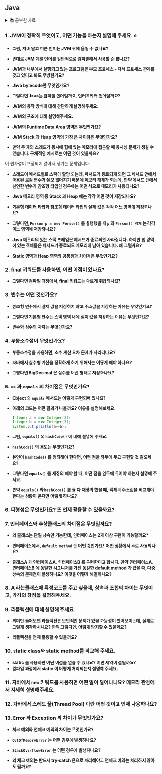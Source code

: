 ## Java

<details>
<summary>📚 공부한 자료</summary>

- 자바의 정석

</details>

### 1. JVM이 정확히 무엇이고, 어떤 기능을 하는지 설명해 주세요. ⭐️

- **그럼, 자바 말고 다른 언어는 JVM 위에 올릴 수 없나요?**

- **반대로 JVM 계열 언어를 일반적으로 컴파일해서 사용할 순 없나요?**

- **JVM과 내부에서 실행되고 있는 프로그램은 부모 프로세스 - 자식 프로세스 관계를 갖고 있다고 봐도 무방한가요?**

- **Java bytecode란 무엇인가요?**

- **그렇다면 Java는 컴파일 언어일까요, 인터프리터 언어일까요?**

- **JVM의 동작 방식에 대해 간단하게 설명해주세요.**

- **JVM의 구조에 대해 설명해주세요.**

- **JVM의 Runtime Data Area 영역은 무엇인가요?**

- **JVM Stack 과 Heap 영역의 가장 큰 차이점은 무엇인가요?**

- **만약 두 개의 스레드가 동시에 힙에 있는 메모리에 접근할 때 동시성 문제가 생길 수 있습니다. 구체적인 예시로는 어떤 것이 있을까요?**

이 원자성이 보장되지 않아서 생기는 문제입니다.

- **스레드이 메서드별로 스택이 할당 되는데, 메서드가 종료되게 되면 그 메서드 안에서 아용된 로컬 변수가 쓸모 없어지기 때문에 메모리 해제가 되는데, 만약 메서드 안에서 선언한 변수가 참조형 타입인 경우에는 어떤 식으로 메모리가 사용되나요?**

- **Java 메모리 영역 중 Stack 과 Heap 에는 각각 어떤 것이 저장되나요?**

- **기본형 데이터 타입과 참조형 데이터 타입의 실제 값은 각각 어느 영역에 저장되나요?**

- **그렇다면, `Person p = new Person()` 를 실행했을 때 `p` 와 `Person() 객체` 는 각각 어느 영역에 저장되나요?**

- **Java 메모리의 있는 스택 프레임은 메서드가 종료되면 사라집니다. 하지만 힙 영역에 있는 객체들은 메서드가 종료되도 메모리에 남아 있습니다. 왜 그럴까요?**

- **Static 영역과 Heap 영역의 공통점과 차이점은 무엇인가요?**

### 2. final 키워드를 사용하면, 어떤 이점이 있나요?

- **그렇다면 컴파일 과정에서, final 키워드는 다르게 취급되나요?**

### 3. 변수는 어떤 것인가요?

- **참조형 변수에서 실제 값을 저장하지 않고 주소값을 저장하는 이유는 무엇인가요?**

- **그렇다면 기본형 변수는 스택 영역 내에 실제 값을 저장하는 이유는 무엇인가요?**

- **변수와 상수의 차이는 무엇인가요?**

### 4. 부동소수점이 무엇인가요?

- **부동소수점을 사용하면, 소수 계산 오차 문제가 사라지나요?**

- **자바에서 실수형 계산을 정확하게 하기 위해서는 어떻게 해야 하나요?**

- **그렇다면 BigDecimal 은 실수를 어떤 형태로 저장하나요?**

### 5. `==` 과 `equals` 의 차이점은 무엇인가요?

- **Object 의 `equals` 메서드는 어떻게 구현되어 있나요?**

- **아래의 코드는 어떤 결과가 나올까요? 이유를 설명해보세요.**

  ```java
  Integer a = new Integer(3);
  Integer b = new Integer(3);
  System.out.println(a==b);
  ```

- **그럼, `equals()` 와 `hashCode()` 에 대해 설명해 주세요.**

- **`hashCode()` 의 용도는 무엇인가요?**

- **본인이 `hashCode()` 를 정의해야 한다면, 어떤 점을 염두에 두고 구현할 것 같으세요?**

- **그렇다면 `equals()` 를 재정의 해야 할 때, 어떤 점을 염두에 두어야 하는지 설명해 주세요.**

- **만약 `equals()` 와 `hashCode()` 를 둘 다 재정의 했을 때, 객체의 주소값을 비교해야 한다는 상황이 온다면 어떻게 하나요?**

### 6. 다형성은 무엇인가요? 또 언제 활용할 수 있을까요?

### 7. 인터페이스와 추상클래스의 차이점은 무엇일까요?

- **왜 클래스는 단일 상속만 가능한데, 인터페이스는 2개 이상 구현이 가능할까요?**

- **인터페이스에서, `default method` 란 어떤 것인가요? 어떤 상황에서 주로 사용되나요?**

- **클래스A 가 인터페이스A, 인터페이스B 를 구현한다고 합시다. 만약 인터페이스A, 인터페이스B 에 동일한 시그니처를 가진 동일한 default method 가 있을 때, 다중 상속의 문제점이 발생하나요? 이것을 어떻게 해결하나요?**

### 8. A 라는클래스에 특정코드를 주고 싶을때, 상속과 조합의 차이는 무엇이고, 각각의 장점을 설명해주세요.

### 9. 리플렉션에 대해 설명해 주세요.

- **의미만 들어보면 리플렉션은 보안적인 문제가 있을 가능성이 있어보이는데, 실제로 그렇게 생각하시나요? 만약 그렇다면, 어떻게 방지할 수 있을까요?**

- **리플렉션을 언제 활용할 수 있을까요?**

### 10. static class와 static method를 비교해 주세요.

- **static 을 사용하면 어떤 이점을 얻을 수 있나요? 어떤 제약이 걸릴까요?**
- **컴파일 과정에서 static 이 어떻게 처리되는지 설명해 주세요.**

### 11. 자바에서 `new` 키워드를 사용하면 어떤 일이 일어나나요? 메모리 관점에서 자세히 설명해주세요.

### 12. 자바에서 스레드 풀(Thread Pool) 이란 어떤 것이고 언제 사용하나요?

### 13. Error 와 Exception 의 차이가 무엇인가요?

- **체크 예외와 언체크 예외의 차이는 무엇인가요?**

- **`OutOfMemoryError` 는 어떤 경우에 발생하나요?**

- **`StackOverflowError` 는 어떤 경우에 발생하나요?**

- **왜 체크 예외는 반드시 try-catch 문으로 처리해야고 언체크 예외는 처리하지 않아도 될까요?**

